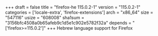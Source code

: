 +++
draft = false
title = "firefox-he 115.0.2-1"
version = "115.0.2-1"
categories = ['locale-extra', 'firefox-extensions']
arch = "x86_64"
size = "547116"
usize = "608008"
sha1sum = "3156bfc4508a0b65afeb9c1d5e1c902e5782f32a"
depends = "['firefox>=115.0.2']"
+++
Hebrew language support for Firefox